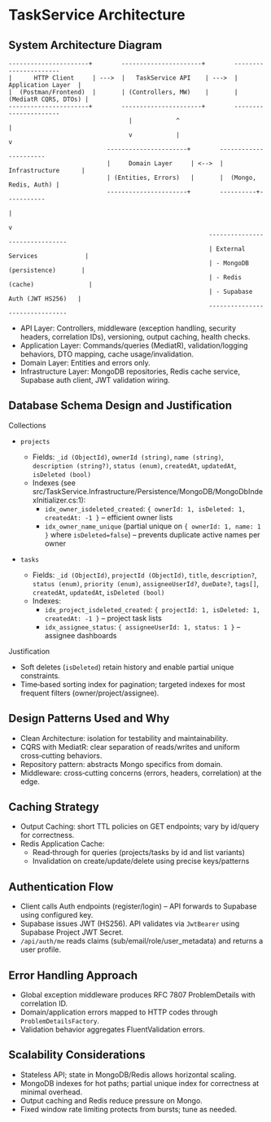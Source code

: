 # TaskService Architecture

## System Architecture Diagram

```
----------------------+        ----------------------+        ----------------------
|      HTTP Client     | --->  |   TaskService API    | --->  |   Application Layer  |
|  (Postman/Frontend)  |       | (Controllers, MW)    |       | (MediatR CQRS, DTOs) |
----------------------+        ----------------------+        ----------------------
                                 |            ^                        |
                                 v            |                        v
                           ----------------------+        ----------------------
                           |     Domain Layer     | <-->  |  Infrastructure      |
                           | (Entities, Errors)   |       |  (Mongo, Redis, Auth) |
                           ----------------------+        ----------+-----------
                                                                        |
                                                                        v
                                                       -------------------------------
                                                       | External Services             |
                                                       | - MongoDB (persistence)       |
                                                       | - Redis (cache)               |
                                                       | - Supabase Auth (JWT HS256)   |
                                                       -------------------------------
```

- API Layer: Controllers, middleware (exception handling, security headers, correlation IDs), versioning, output caching, health checks.
- Application Layer: Commands/queries (MediatR), validation/logging behaviors, DTO mapping, cache usage/invalidation.
- Domain Layer: Entities and errors only.
- Infrastructure Layer: MongoDB repositories, Redis cache service, Supabase auth client, JWT validation wiring.

## Database Schema Design and Justification

Collections
- `projects`
  - Fields: `_id (ObjectId)`, `ownerId (string)`, `name (string)`, `description (string?)`, `status (enum)`, `createdAt`, `updatedAt`, `isDeleted (bool)`
  - Indexes (see src/TaskService.Infrastructure/Persistence/MongoDB/MongoDbIndexInitializer.cs:1):
    - `idx_owner_isdeleted_created`: `{ ownerId: 1, isDeleted: 1, createdAt: -1 }` – efficient owner lists
    - `idx_owner_name_unique` (partial unique on `{ ownerId: 1, name: 1 }` where `isDeleted=false`) – prevents duplicate active names per owner

- `tasks`
  - Fields: `_id (ObjectId)`, `projectId (ObjectId)`, `title`, `description?`, `status (enum)`, `priority (enum)`, `assigneeUserId?`, `dueDate?`, `tags[]`, `createdAt`, `updatedAt`, `isDeleted (bool)`
  - Indexes:
    - `idx_project_isdeleted_created`: `{ projectId: 1, isDeleted: 1, createdAt: -1 }` – project task lists
    - `idx_assignee_status`: `{ assigneeUserId: 1, status: 1 }` – assignee dashboards

Justification
- Soft deletes (`isDeleted`) retain history and enable partial unique constraints.
- Time‑based sorting index for pagination; targeted indexes for most frequent filters (owner/project/assignee).

## Design Patterns Used and Why
- Clean Architecture: isolation for testability and maintainability.
- CQRS with MediatR: clear separation of reads/writes and uniform cross‑cutting behaviors.
- Repository pattern: abstracts Mongo specifics from domain.
- Middleware: cross‑cutting concerns (errors, headers, correlation) at the edge.

## Caching Strategy
- Output Caching: short TTL policies on GET endpoints; vary by id/query for correctness.
- Redis Application Cache:
  - Read‑through for queries (projects/tasks by id and list variants)
  - Invalidation on create/update/delete using precise keys/patterns

## Authentication Flow
- Client calls Auth endpoints (register/login) – API forwards to Supabase using configured key.
- Supabase issues JWT (HS256). API validates via `JwtBearer` using Supabase Project JWT Secret.
- `/api/auth/me` reads claims (sub/email/role/user_metadata) and returns a user profile.

## Error Handling Approach
- Global exception middleware produces RFC 7807 ProblemDetails with correlation ID.
- Domain/application errors mapped to HTTP codes through `ProblemDetailsFactory`.
- Validation behavior aggregates FluentValidation errors.

## Scalability Considerations
- Stateless API; state in MongoDB/Redis allows horizontal scaling.
- MongoDB indexes for hot paths; partial unique index for correctness at minimal overhead.
- Output caching and Redis reduce pressure on Mongo.
- Fixed window rate limiting protects from bursts; tune as needed.
